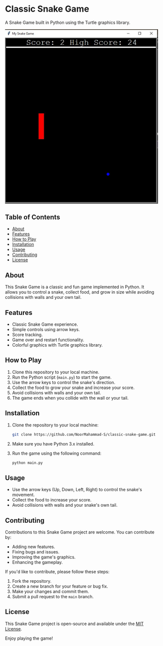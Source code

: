 # Classic Snake Game

A Snake Game built in Python using the Turtle graphics library.

![Game Screenshot](https://github.com/NoorMahammad-S/Classic_Snake_Game/blob/master/images/screenshot.JPG)

## Table of Contents

- [About](#about)
- [Features](#features)
- [How to Play](#how-to-play)
- [Installation](#installation)
- [Usage](#usage)
- [Contributing](#contributing)
- [License](#license)

## About

This Snake Game is a classic and fun game implemented in Python. It allows you to control a snake, collect food, and grow in size 
while avoiding collisions with walls and your own tail.

## Features

- Classic Snake Game experience.
- Simple controls using arrow keys.
- Score tracking.
- Game over and restart functionality.
- Colorful graphics with Turtle graphics library.

## How to Play

1. Clone this repository to your local machine.
2. Run the Python script (`main.py`) to start the game.
3. Use the arrow keys to control the snake's direction.
4. Collect the food to grow your snake and increase your score.
5. Avoid collisions with walls and your own tail.
6. The game ends when you collide with the wall or your tail.

## Installation

1. Clone the repository to your local machine:

   ```bash
   git clone https://github.com/NoorMahammad-S/classic-snake-game.git
   ```

2. Make sure you have Python 3.x installed.

3. Run the game using the following command:

   ```bash
   python main.py
   ```

## Usage

- Use the arrow keys (Up, Down, Left, Right) to control the snake's movement.
- Collect the food to increase your score.
- Avoid collisions with walls and your snake's own tail.

## Contributing

Contributions to this Snake Game project are welcome. You can contribute by:

- Adding new features.
- Fixing bugs and issues.
- Improving the game's graphics.
- Enhancing the gameplay.

If you'd like to contribute, please follow these steps:

1. Fork the repository.
2. Create a new branch for your feature or bug fix.
3. Make your changes and commit them.
4. Submit a pull request to the `main` branch.

## License

This Snake Game project is open-source and available under the [MIT License](LICENSE).

Enjoy playing the game!
